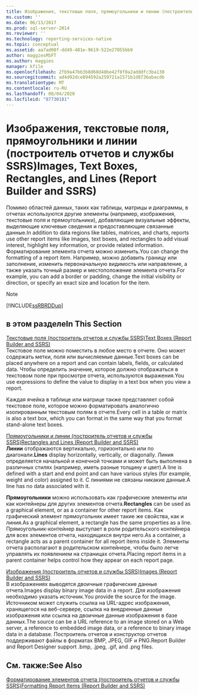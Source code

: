```yaml
---
title: Изображения, текстовые поля, прямоугольники и линии (построитель отчетов и службы SSRS) | Документы Майкрософт
ms.custom: ''
ms.date: 06/13/2017
ms.prod: sql-server-2014
ms.reviewer: ''
ms.technology: reporting-services-native
ms.topic: conceptual
ms.assetid: aa7ad08f-dd49-401e-9619-522e27055bb9
author: maggiesMSFT
ms.author: maggies
manager: kfile
ms.openlocfilehash: 2fb9a47bb3b8d68d48be42f8f0a2adddfc3ba130
ms.sourcegitcommit: ad4d92dce894592a259721a1571b1d8736abacdb
ms.translationtype: MT
ms.contentlocale: ru-RU
ms.lasthandoff: 08/04/2020
ms.locfileid: "87730181"
---
```

# <a name="images-text-boxes-rectangles-and-lines-report-builder-and-ssrs"></a><span data-ttu-id="f5f73-102">Изображения, текстовые поля, прямоугольники и линии (построитель отчетов и службы SSRS)</span><span class="sxs-lookup"><span data-stu-id="f5f73-102">Images, Text Boxes, Rectangles, and Lines (Report Builder and SSRS)</span></span>
  <span data-ttu-id="f5f73-103">Помимо областей данных, таких как таблицы, матрицы и диаграммы, в отчетах используются другие элементы (например, изображения, текстовые поля и прямоугольники), добавляющие визуальные эффекты, выделяющие ключевые сведения и предоставляющие связанные данные.</span><span class="sxs-lookup"><span data-stu-id="f5f73-103">In addition to data regions like tables, matrices, and charts, reports use other report items like images, text boxes, and rectangles to add visual interest, highlight key information, or provide related information.</span></span> <span data-ttu-id="f5f73-104">Форматирование элемента отчета можно изменить.</span><span class="sxs-lookup"><span data-stu-id="f5f73-104">You can change the formatting of a report item.</span></span> <span data-ttu-id="f5f73-105">Например, можно добавить границу или заполнение, изменить первоначальную видимость или направление, а также указать точный размер и местоположение элемента отчета.</span><span class="sxs-lookup"><span data-stu-id="f5f73-105">For example, you can add a border or padding, change the initial visibility or direction, or specify an exact size and location for the item.</span></span>  
  
> [!NOTE]  
>  [!INCLUDE[ssRBRDDup](../../includes/ssrbrddup-md.md)]  
  
## <a name="in-this-section"></a><span data-ttu-id="f5f73-106">в этом разделе</span><span class="sxs-lookup"><span data-stu-id="f5f73-106">In This Section</span></span>  
 [<span data-ttu-id="f5f73-107">Текстовые поля (построитель отчетов и службы SSRS)</span><span class="sxs-lookup"><span data-stu-id="f5f73-107">Text Boxes &#40;Report Builder and SSRS&#41;</span></span>](text-boxes-report-builder-and-ssrs.md)  
 <span data-ttu-id="f5f73-108">Текстовое поле можно поместить в любое место в отчете. Оно может содержать метки, поля или вычисляемые данные.</span><span class="sxs-lookup"><span data-stu-id="f5f73-108">Text boxes can be placed anywhere on a report and can contain labels, fields, or calculated data.</span></span> <span data-ttu-id="f5f73-109">Чтобы определить значение, которое должно отображаться в текстовом поле при просмотре отчета, используются выражения.</span><span class="sxs-lookup"><span data-stu-id="f5f73-109">You use expressions to define the value to display in a text box when you view a report.</span></span>  
  
 <span data-ttu-id="f5f73-110">Каждая ячейка в таблице или матрице также представляет собой текстовое поле, которое можно форматировать аналогично изолированным текстовым полям в отчете.</span><span class="sxs-lookup"><span data-stu-id="f5f73-110">Every cell in a table or matrix is also a text box, which you can format in the same way that you format stand-alone text boxes.</span></span>  
  
 [<span data-ttu-id="f5f73-111">Прямоугольники и линии (построитель отчетов и службы SSRS)</span><span class="sxs-lookup"><span data-stu-id="f5f73-111">Rectangles and Lines &#40;Report Builder and SSRS&#41;</span></span>](rectangles-and-lines-report-builder-and-ssrs.md)  
 <span data-ttu-id="f5f73-112">**Линии** отображаются вертикально, горизонтально или по диагонали.</span><span class="sxs-lookup"><span data-stu-id="f5f73-112">**Lines** display horizontally, vertically, or diagonally.</span></span> <span data-ttu-id="f5f73-113">Линия определяется начальной и конечной точками и может быть выполнена в различных стилях (например, иметь разные толщину и цвет).</span><span class="sxs-lookup"><span data-stu-id="f5f73-113">A line is defined with a start and end point and can have various styles (for example, weight and color) assigned to it.</span></span> <span data-ttu-id="f5f73-114">С линиями не связаны никакие данные.</span><span class="sxs-lookup"><span data-stu-id="f5f73-114">A line has no data associated with it.</span></span>  
  
 <span data-ttu-id="f5f73-115">**Прямоугольники** можно использовать как графические элементы или как контейнеры для других элементов отчета.</span><span class="sxs-lookup"><span data-stu-id="f5f73-115">**Rectangles** can be used as a graphical element, or as a container for other report items.</span></span> <span data-ttu-id="f5f73-116">Как графический элемент прямоугольник имеет такие же свойства, как и линия.</span><span class="sxs-lookup"><span data-stu-id="f5f73-116">As a graphical element, a rectangle has the same properties as a line.</span></span> <span data-ttu-id="f5f73-117">Прямоугольник-контейнер выступает в роли родительского контейнера для всех элементов отчета, находящихся внутри него.</span><span class="sxs-lookup"><span data-stu-id="f5f73-117">As a container, a rectangle acts as a parent container for all report items inside it.</span></span> <span data-ttu-id="f5f73-118">Элементы отчета располагают в родительском контейнере, чтобы было легче управлять их появлением на страницах отчета.</span><span class="sxs-lookup"><span data-stu-id="f5f73-118">Placing report items in a parent container helps control how they appear on each report page.</span></span>  
  
 [<span data-ttu-id="f5f73-119">Изображения (построитель отчетов и службы SSRS)</span><span class="sxs-lookup"><span data-stu-id="f5f73-119">Images &#40;Report Builder and SSRS&#41;</span></span>](images-report-builder-and-ssrs.md)  
 <span data-ttu-id="f5f73-120">В изображениях выводятся двоичные графические данные отчета.</span><span class="sxs-lookup"><span data-stu-id="f5f73-120">Images display binary image data in a report.</span></span> <span data-ttu-id="f5f73-121">Для изображения необходимо указать источник.</span><span class="sxs-lookup"><span data-stu-id="f5f73-121">You provide the source for the image.</span></span> <span data-ttu-id="f5f73-122">Источником может служить ссылка на URL-адрес изображения, хранящегося на веб-сервере, ссылка на внедренные данные изображения или ссылка на двоичные данные изображения в базе данных.</span><span class="sxs-lookup"><span data-stu-id="f5f73-122">The source can be a URL reference to an image stored on a Web server, a reference to embedded image data, or a reference to binary image data in a database.</span></span> <span data-ttu-id="f5f73-123">Построитель отчетов и конструктор отчетов поддерживают файлы в форматах BMP, JPEG, GIF и PNG.</span><span class="sxs-lookup"><span data-stu-id="f5f73-123">Report Builder and Report Designer support .bmp, .jpeg, .gif, and .png files.</span></span>  
  
## <a name="see-also"></a><span data-ttu-id="f5f73-124">См. также:</span><span class="sxs-lookup"><span data-stu-id="f5f73-124">See Also</span></span>  
 [<span data-ttu-id="f5f73-125">Форматирование элементов отчета (построитель отчетов и службы SSRS)</span><span class="sxs-lookup"><span data-stu-id="f5f73-125">Formatting Report Items &#40;Report Builder and SSRS&#41;</span></span>](formatting-report-items-report-builder-and-ssrs.md)  
  
  
